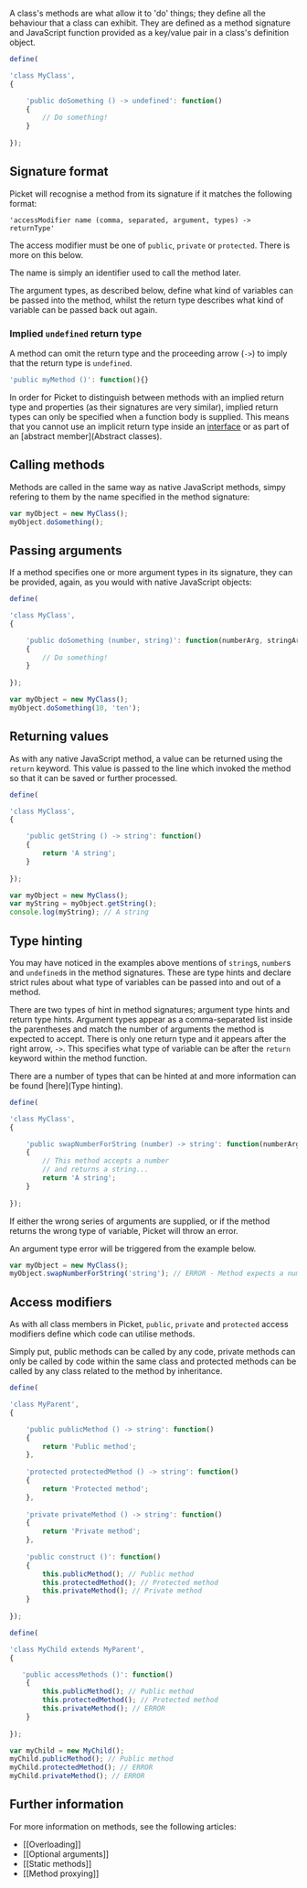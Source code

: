 A class's methods are what allow it to 'do' things; they define all the behaviour that a class can exhibit. They are defined as a method signature and JavaScript function provided as a key/value pair in a class's definition object.

```javascript
define(

'class MyClass',
{

    'public doSomething () -> undefined': function()
    {
        // Do something!
    }
    
});
```

## Signature format

Picket will recognise a method from its signature if it matches the following format:

```
'accessModifier name (comma, separated, argument, types) -> returnType'
```

The access modifier must be one of `public`, `private` or `protected`. There is more on this below.

The name is simply an identifier used to call the method later.

The argument types, as described below, define what kind of variables can be passed into the method, whilst the return type describes what kind of variable can be passed back out again.

### Implied `undefined` return type

A method can omit the return type and the proceeding arrow (`->`) to imply that the return type is `undefined`.

```javascript
'public myMethod ()': function(){}
```

In order for Picket to distinguish between methods with an implied return type and properties (as their signatures are very similar), implied return types can only be specified when a function body is supplied. This means that you cannot use an implicit return type inside an [interface](Interfaces) or as part of an [abstract member](Abstract classes).

## Calling methods

Methods are called in the same way as native JavaScript methods, simpy refering to them by the name specified in the method signature:

```javascript
var myObject = new MyClass();
myObject.doSomething();
```

## Passing arguments

If a method specifies one or more argument types in its signature, they can be provided, again, as you would with native JavaScript objects:

```javascript
define(

'class MyClass',
{

    'public doSomething (number, string)': function(numberArg, stringArg)
    {
        // Do something!
    }
    
});
```

```javascript
var myObject = new MyClass();
myObject.doSomething(10, 'ten');
```

## Returning values

As with any native JavaScript method, a value can be returned using the `return` keyword. This value is passed to the line which invoked the method so that it can be saved or further processed.

```javascript
define(

'class MyClass',
{

    'public getString () -> string': function()
    {
        return 'A string';
    }
    
});
```

```javascript
var myObject = new MyClass();
var myString = myObject.getString();
console.log(myString); // A string
```

## Type hinting

You may have noticed in the examples above mentions of `string`s, `number`s and `undefined`s in the method signatures. These are type hints and declare strict rules about what type of variables can be passed into and out of a method.

There are two types of hint in method signatures; argument type hints and return type hints. Argument types appear as a comma-separated list inside the parentheses and match the number of arguments the method is expected to accept. There is only one return type and it appears after the right arrow, `->`. This specifies what type of variable can be after the `return` keyword within the method function.

There are a number of types that can be hinted at and more information can be found [here](Type hinting).

```javascript
define(

'class MyClass',
{

    'public swapNumberForString (number) -> string': function(numberArg)
    {
        // This method accepts a number
        // and returns a string...
        return 'A string';
    }
    
});
```

If either the wrong series of arguments are supplied, or if the method returns the wrong type of variable, Picket will throw an error.

An argument type error will be triggered from the example below.

```javascript
var myObject = new MyClass();
myObject.swapNumberForString('string'); // ERROR - Method expects a number
```

## Access modifiers

As with all class members in Picket, `public`, `private` and `protected` access modifiers define which code can utilise methods.

Simply put, public methods can be called by any code, private methods can only be called by code within the same class and protected methods can be called by any class related to the method by inheritance.

```javascript
define(

'class MyParent',
{

    'public publicMethod () -> string': function()
    {
        return 'Public method';
    },
    
    'protected protectedMethod () -> string': function()
    {
        return 'Protected method';
    },
    
    'private privateMethod () -> string': function()
    {
        return 'Private method';
    },
    
    'public construct ()': function()
    {
        this.publicMethod(); // Public method
        this.protectedMethod(); // Protected method
        this.privateMethod(); // Private method
    }
    
});
```

```javascript
define(

'class MyChild extends MyParent',
{

   'public accessMethods ()': function()
    {
        this.publicMethod(); // Public method
        this.protectedMethod(); // Protected method
        this.privateMethod(); // ERROR
    }
    
});
```

```javascript
var myChild = new MyChild();
myChild.publicMethod(); // Public method
myChild.protectedMethod(); // ERROR
myChild.privateMethod(); // ERROR
```

## Further information

For more information on methods, see the following articles:

* [[Overloading]]
* [[Optional arguments]]
* [[Static methods]]
* [[Method proxying]]